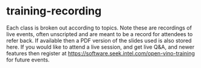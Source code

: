 # training-recording

Each class is broken out according to topics. Note these are recordings of live events, often unscripted and are meant to be a record for attendees to refer back. If available then a PDF version of the slides used is also stored here.  If you would like to attend a live session, and get live Q&A, and newer features then register at https://software.seek.intel.com/open-vino-training for future events.
